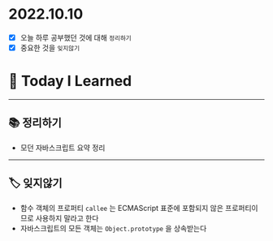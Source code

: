 # 2022.10.10

- [x]  오늘 하루 공부했던 것에 대해 `정리하기`
- [x]  중요한 것을 `잊지않기`

# 🚩 Today I Learned

---

## 📚 정리하기

- 모던 자바스크립트 요약 정리

---

## 🏷 잊지않기

- 함수 객체의 프로퍼티 `callee` 는 ECMAScript 표준에 포함되지 않은 프로퍼티이므로 사용하지 말라고 한다
- 자바스크립트의 모든 객체는 `Object.prototype` 을 상속받는다